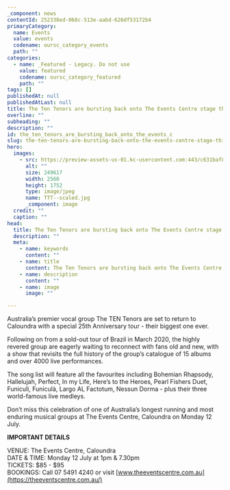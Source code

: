```yaml
---
_component: news
contentId: 252338ed-068c-513e-aabd-626df53172b4
primaryCategory:
  name: Events
  value: events
  codename: oursc_category_events
  path: ""
categories:
  - name: _Featured - Legacy. Do not use
    value: featured
    codename: oursc_category_featured
    path: ""
tags: []
publishedAt: null
publishedAtLast: null
title: The Ten Tenors are bursting back onto The Events Centre stage this July
overline: ""
subheading: ""
description: ""
id: the_ten_tenors_are_bursting_back_onto_the_events_c
slug: the-ten-tenors-are-bursting-back-onto-the-events-centre-stage-this-july
hero:
  images:
    - src: https://preview-assets-us-01.kc-usercontent.com:443/c631baf8-1b46-001f-580c-d0001b68b4a8/41d0d255-33bb-4c7c-84ab-f951cc1238ee/TTT--scaled.jpg
      alt: ""
      size: 249617
      width: 2560
      height: 1752
      type: image/jpeg
      name: TTT--scaled.jpg
      _component: image
  credit: ""
  caption: ""
head:
  title: The Ten Tenors are bursting back onto The Events Centre stage this July
  description: ""
  meta:
    - name: keywords
      content: ""
    - name: title
      content: The Ten Tenors are bursting back onto The Events Centre stage this July
    - name: description
      content: ""
    - name: image
      image: ""

---
```

Australia’s premier vocal group The TEN Tenors are set to return to Caloundra with a special 25th Anniversary tour - their biggest one ever.

Following on from a sold-out tour of Brazil in March 2020, the highly revered group are eagerly waiting to reconnect with fans old and new, with a show that revisits the full history of the group’s catalogue of 15 albums and over 4000 live performances.

The song list will feature all the favourites including Bohemian Rhapsody, Hallelujah, Perfect, In my Life, Here’s to the Heroes, Pearl Fishers Duet, Funiculì, Funiculà, Largo AL Factotum, Nessun Dorma - plus their three world-famous live medleys.

Don’t miss this celebration of one of Australia’s longest running and most enduring musical groups at The Events Centre, Caloundra on Monday 12 July.

**IMPORTANT DETAILS**

VENUE: The Events Centre, Caloundra\
DATE & TIME: Monday 12 July at 1pm & 7.30pm\
TICKETS: $85 - $95\
BOOKINGS: Call 07 5491 4240 or visit [www.theeventscentre.com.au](https://theeventscentre.com.au/)
